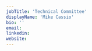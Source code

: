 ```yaml
---
jobTitle: 'Technical Committee'
displayName: 'Mike Cassio'
bio: ''
email:
linkedin:
website:
---
```

